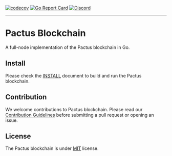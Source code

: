 [![codecov](https://codecov.io/gh/pactus-project/pactus/branch/main/graph/badge.svg?token=8N6N60D5UI)](https://codecov.io/gh/pactus-project/pactus)
[![Go Report Card](https://goreportcard.com/badge/github.com/pactus-project/pactus)](https://goreportcard.com/report/github.com/pactus-project/pactus)
[![Discord](https://badgen.net/badge/icon/discord?icon=discord&label)](https://discord.gg/zPqWqV85ch)

------

# Pactus Blockchain

A full-node implementation of the Pactus blockchain in Go.

## Install

Please check the [INSTALL](./INSTALL.md) document to build and run the Pactus blockchain.

## Contribution

We welcome contributions to Pactus blockchain.
Please read our [Contribution Guidelines](./CONTRIBUTING.md) before submitting a pull request or opening an issue.
## License

The Pactus blockchain is under [MIT](https://opensource.org/licenses/MIT) license.
